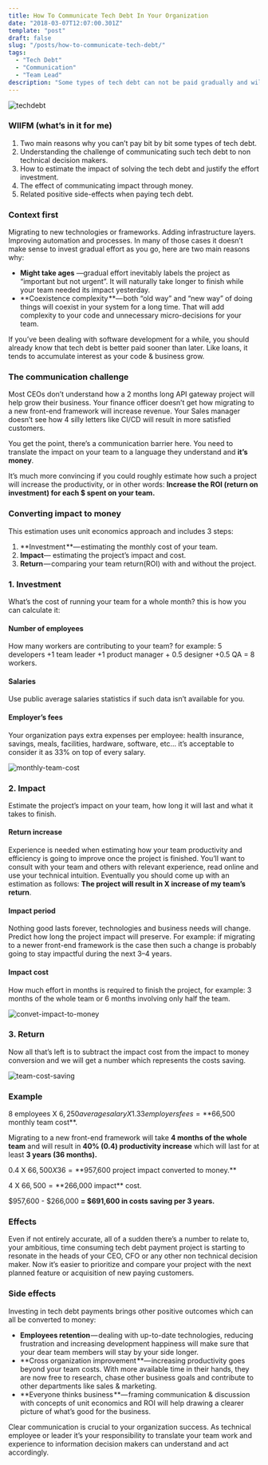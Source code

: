 ```yaml
---
title: How To Communicate Tech Debt In Your Organization
date: "2018-03-07T12:07:00.301Z"
template: "post"
draft: false
slug: "/posts/how-to-communicate-tech-debt/"
tags:
  - "Tech Debt"
  - "Communication"
  - "Team Lead"
description: "Some types of tech debt can not be paid gradually and will require long & focused effort to solve..."
---
```


![techdebt](/media/tech-debt.jpg)

### WIIFM (what’s in it for me)

1.  Two main reasons why you can’t pay bit by bit some types of tech debt.
2.  Understanding the challenge of communicating such tech debt to non technical decision makers.
3.  How to estimate the impact of solving the tech debt and justify the effort investment.
4.  The effect of communicating impact through money.
5.  Related positive side-effects when paying tech debt.

### Context first

Migrating to new technologies or frameworks. Adding infrastructure layers. Improving automation and processes. In many of those cases it doesn’t make sense to invest gradual effort as you go, here are two main reasons why:

*   **Might take ages** —gradual effort inevitably labels the project as “important but not urgent”. It will naturally take longer to finish while your team needed its impact yesterday.
*   **Coexistence complexity **— both “old way” and “new way” of doing things will coexist in your system for a long time. That will add complexity to your code and unnecessary micro-decisions for your team.

If you’ve been dealing with software development for a while, you should already know that tech debt is better paid sooner than later. Like loans, it tends to accumulate interest as your code & business grow.

### The communication challenge

Most CEOs don’t understand how a 2 months long API gateway project will help grow their business. Your finance officer doesn’t get how migrating to a new front-end framework will increase revenue. Your Sales manager doesn’t see how 4 silly letters like CI/CD will result in more satisfied customers.

You get the point, there’s a communication barrier here. You need to translate the impact on your team to a language they understand and **it’s money**.

It’s much more convincing if you could roughly estimate how such a project will increase the productivity, or in other words: **Increase the ROI (return on investment) for each $ spent on your team.**

### Converting impact to money

This estimation uses unit economics approach and includes 3 steps:

1.  **Investment **— estimating the monthly cost of your team.
2.  **Impact**— estimating the project’s impact and cost.
3.  **Return** — comparing your team return(ROI) with and without the project.

### 1\. Investment

What’s the cost of running your team for a whole month? this is how you can calculate it:

#### **Number of employees**

How many workers are contributing to your team? for example: 5 developers +1 team leader +1 product manager + 0.5 designer +0.5 QA = 8 workers.

#### Salaries

Use public average salaries statistics if such data isn’t available for you.

#### Employer’s fees

Your organization pays extra expenses per employee: health insurance, savings, meals, facilities, hardware, software, etc... it’s acceptable to consider it as 33% on top of every salary.

![monthly-team-cost](/media/monthly-team-cost.jpg)

### 2\. Impact

Estimate the project’s impact on your team, how long it will last and what it takes to finish.

#### Return increase

Experience is needed when estimating how your team productivity and efficiency is going to improve once the project is finished. You’ll want to consult with your team and others with relevant experience, read online and use your technical intuition. Eventually you should come up with an estimation as follows: **The project will result in X increase of my team’s return**.

#### Impact period

Nothing good lasts forever, technologies and business needs will change. Predict how long the project impact will preserve. For example: if migrating to a newer front-end framework is the case then such a change is probably going to stay impactful during the next 3–4 years.

#### Impact cost

How much effort in months is required to finish the project, for example: 3 months of the whole team or 6 months involving only half the team.

![convet-impact-to-money](/media/convert-impact-to-money.jpg)

### 3\. Return

Now all that’s left is to subtract the impact cost from the impact to money conversion and we will get a number which represents the costs saving.

![team-cost-saving](/media/team-cost-saving.jpg)

### Example

8 employees X $6,250 average salary X 1.33 employers fees = **$66,500 monthly team cost**.

Migrating to a new front-end framework will take **4 months of the whole team** and will result in **40% (0.4) productivity increase** which will last for at least **3 years (36 months).**

0.4 X  $66,500 X 36 = **$957,600 project impact converted to money.**

4 X $66,500 = **$266,000 impact** cost.

$957,600 - $266,000 **= $691,600 in costs saving per 3 years.**

### Effects

Even if not entirely accurate, all of a sudden there’s a number to relate to, your ambitious, time consuming tech debt payment project is starting to resonate in the heads of your CEO, CFO or any other non technical decision maker. Now it’s easier to prioritize and compare your project with the next planned feature or acquisition of new paying customers.

### Side effects

Investing in tech debt payments brings other positive outcomes which can all be converted to money:

*   **Employees retention** — dealing with up-to-date technologies, reducing frustration and increasing development happiness will make sure that your dear team members will stay by your side longer.
*   **Cross organization improvement **— increasing productivity goes beyond your team costs. With more available time in their hands, they are now free to research, chase other business goals and contribute to other departments like sales & marketing.
*   **Everyone thinks business **— framing communication & discussion with concepts of unit economics and ROI will help drawing a clearer picture of what’s good for the business.

Clear communication is crucial to your organization success. As technical employee or leader it’s your responsibility to translate your team work and experience to information decision makers can understand and act accordingly.